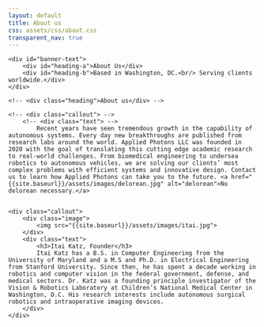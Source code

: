 ```yaml
---
layout: default
title: About us
css: assets/css/about.css
transparent_nav: true
---
```

<div class="banner">
<div id="banner-image"></div>

	<div id="banner-text">
		<div id="heading-a">About Us</div>
		<div id="heading-b">Based in Washington, DC.<br/> Serving clients worldwide.</div>
	</div>

</div>
<div class="content">
	
	<!-- <div class="heading">About us</div> -->

	<!-- <div class="callout"> -->
		<!-- <div class="text"> -->
			Recent years have seen tremendous growth in the capability of autonomous systems. Every day new breakthroughs are published from research labs around the world. Applied Photons LLC was founded in 2020 with the goal of translating this cutting edge academic research to real-world challenges. From biomedical engineering to undersea robotics to autonomous vehicles, we are solving our clients’ most complex problems with efficient systems and innovative design. Contact us to learn how Applied Photons can take you to the future. <a href="{{site.baseurl}}/assets/images/delorean.jpg" alt="delorean">No delorean necessary.</a>  
			

	<div class="callout">
		<div class="image">
			<img src="{{site.baseurl}}/assets/images/itai.jpg">
		</div>
		<div class="text">
			<h3>Itai Katz, Founder</h3>
			Itai Katz has a B.S. in Computer Engineering from the University of Maryland and a M.S and Ph.D. in Electrical Engineering from Stanford University. Since then, he has spent a decade working in robotics and computer vision in the federal government, defense, and medical sectors. Dr. Katz was a founding principle investigator of the Vision & Robotics Laboratory at Children’s National Medical Center in Washington, D.C. His research interests include autonomous surgical robotics and intraoperative imaging devices.
		</div>
	</div>
</div>


